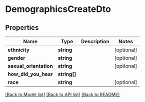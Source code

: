 # DemographicsCreateDto

## Properties
Name | Type | Description | Notes
------------ | ------------- | ------------- | -------------
**ethnicity** | **string** |  | [optional] 
**gender** | **string** |  | [optional] 
**sexual_orientation** | **string** |  | [optional] 
**how_did_you_hear** | **string[]** |  | 
**race** | **string** |  | [optional] 

[[Back to Model list]](../../README.md#documentation-for-models) [[Back to API list]](../../README.md#documentation-for-api-endpoints) [[Back to README]](../../README.md)

